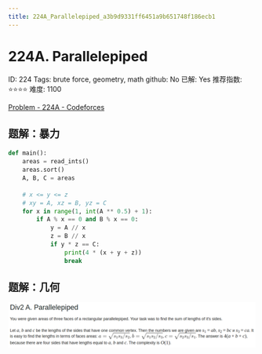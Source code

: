 ```yaml
---
title: 224A_Parallelepiped_a3b9d9331ff6451a9b651748f186ecb1
---
```


# 224A. Parallelepiped

ID: 224
Tags: brute force, geometry, math
github: No
已解: Yes
推荐指数: ⭐⭐⭐⭐
难度: 1100

[Problem - 224A - Codeforces](https://codeforces.com/problemset/problem/224/A)

## 题解：暴力

```python
def main():
    areas = read_ints()
    areas.sort()
    A, B, C = areas

    # x <= y <= z
    # xy = A, xz = B, yz = C
    for x in range(1, int(A ** 0.5) + 1):
        if A % x == 0 and B % x == 0:
            y = A // x
            z = B // x
            if y * z == C:
                print(4 * (x + y + z))
                break
```

## 题解：几何

![224A%20Parallelepiped%20a3b9d9331ff6451a9b651748f186ecb1/Untitled.png](224A%20Parallelepiped%20a3b9d9331ff6451a9b651748f186ecb1/Untitled.png)